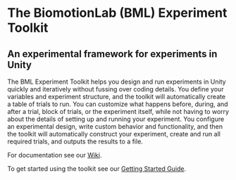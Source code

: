 # The BiomotionLab (BML) Experiment Toolkit

## An experimental framework for experiments in Unity

The BML Experiment Toolkit helps you design and run experiments in Unity quickly and iteratively without fussing over coding details. You define your variables and experiment structure, and the toolkit will automatically create a table of trials to run. You can customize what happens before, during, and after a trial, block of trials, or the experiment itself, while not having to worry about the details of setting up and running your experiment. You configure an experimental design, write custom behavior and functionality, and then the toolkit will automatically construct your experiment, create and run all required trials, and outputs the results to a file.

For documentation see our [Wiki](https://github.com/BioMotionLab/ExperimentalFramework/wiki).

To get started using the toolkit see our [Getting Started Guide](https://github.com/BioMotionLab/ExperimentalFramework/wiki/Getting-Started).


